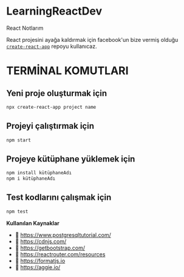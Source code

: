 # LearningReactDev
React Notlarım

React projesini ayağa kaldırmak için facebook'un bize vermiş olduğu [`create-react-app`](https://github.com/facebook/create-react-app) repoyu kullanıcaz.

# TERMİNAL KOMUTLARI

## Yeni proje oluşturmak için

```sh
npx create-react-app project name
```

## Projeyi çalıştırmak için

```sh
npm start
```

## Projeye kütüphane yüklemek için

```sh
npm install kütüphaneAdı
npm i kütüphaneAdı
```

## Test kodlarını çalışmak için

```sh
npm test
```



**Kullanılan Kaynaklar** 
- 🌱 https://www.postgresqltutorial.com/
- 🌱 https://cdnjs.com/
- 🌱 https://getbootstrap.com/
- 🌱 https://reactrouter.com/resources
- 🌱 https://formatjs.io
- 🌱 https://aggie.io/
